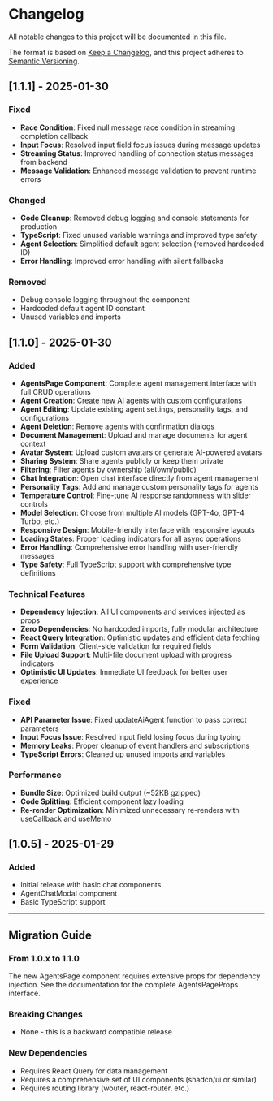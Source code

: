 # Changelog

All notable changes to this project will be documented in this file.

The format is based on [Keep a Changelog](https://keepachangelog.com/en/1.0.0/),
and this project adheres to [Semantic Versioning](https://semver.org/spec/v2.0.0.html).

## [1.1.1] - 2025-01-30

### Fixed
- **Race Condition**: Fixed null message race condition in streaming completion callback
- **Input Focus**: Resolved input field focus issues during message updates
- **Streaming Status**: Improved handling of connection status messages from backend
- **Message Validation**: Enhanced message validation to prevent runtime errors

### Changed
- **Code Cleanup**: Removed debug logging and console statements for production
- **TypeScript**: Fixed unused variable warnings and improved type safety
- **Agent Selection**: Simplified default agent selection (removed hardcoded ID)
- **Error Handling**: Improved error handling with silent fallbacks

### Removed
- Debug console logging throughout the component
- Hardcoded default agent ID constant
- Unused variables and imports

## [1.1.0] - 2025-01-30

### Added
- **AgentsPage Component**: Complete agent management interface with full CRUD operations
- **Agent Creation**: Create new AI agents with custom configurations
- **Agent Editing**: Update existing agent settings, personality tags, and configurations
- **Agent Deletion**: Remove agents with confirmation dialogs
- **Document Management**: Upload and manage documents for agent context
- **Avatar System**: Upload custom avatars or generate AI-powered avatars
- **Sharing System**: Share agents publicly or keep them private
- **Filtering**: Filter agents by ownership (all/own/public)
- **Chat Integration**: Open chat interface directly from agent management
- **Personality Tags**: Add and manage custom personality tags for agents
- **Temperature Control**: Fine-tune AI response randomness with slider controls
- **Model Selection**: Choose from multiple AI models (GPT-4o, GPT-4 Turbo, etc.)
- **Responsive Design**: Mobile-friendly interface with responsive layouts
- **Loading States**: Proper loading indicators for all async operations
- **Error Handling**: Comprehensive error handling with user-friendly messages
- **Type Safety**: Full TypeScript support with comprehensive type definitions

### Technical Features
- **Dependency Injection**: All UI components and services injected as props
- **Zero Dependencies**: No hardcoded imports, fully modular architecture
- **React Query Integration**: Optimistic updates and efficient data fetching
- **Form Validation**: Client-side validation for required fields
- **File Upload Support**: Multi-file document upload with progress indicators
- **Optimistic UI Updates**: Immediate UI feedback for better user experience

### Fixed
- **API Parameter Issue**: Fixed updateAiAgent function to pass correct parameters
- **Input Focus Issue**: Resolved input field losing focus during typing
- **Memory Leaks**: Proper cleanup of event handlers and subscriptions
- **TypeScript Errors**: Cleaned up unused imports and variables

### Performance
- **Bundle Size**: Optimized build output (~52KB gzipped)
- **Code Splitting**: Efficient component lazy loading
- **Re-render Optimization**: Minimized unnecessary re-renders with useCallback and useMemo

## [1.0.5] - 2025-01-29

### Added
- Initial release with basic chat components
- AgentChatModal component
- Basic TypeScript support

---

## Migration Guide

### From 1.0.x to 1.1.0

The new AgentsPage component requires extensive props for dependency injection. See the documentation for the complete AgentsPageProps interface.

### Breaking Changes
- None - this is a backward compatible release

### New Dependencies
- Requires React Query for data management
- Requires a comprehensive set of UI components (shadcn/ui or similar)
- Requires routing library (wouter, react-router, etc.) 